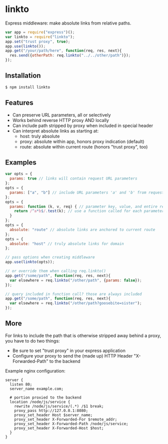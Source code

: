 # linkto

  Express middleware: make absolute links from relative paths.

```js
var app = require("express")();
var linkto = require("linkto");
app.set("trust proxy", true);
app.use(linkto());
app.get("/your/path/here", function(req, res, next){
  res.send({otherPath: req.linkto("../../other/path")});
});
```


## Installation

```bash
$ npm install linkto
```

## Features

  - Can preserve URL parameters, all or selectively
  - Works behind reverse HTTP proxy AND locally
  - Can include path stripped by proxy when included in special header
  - Can interpret absolute links as starting at:
    - host: truly absolute
    - proxy: absolute within app, honors proxy indication (default)
    - route: absolute within current route (honors "trust proxy", too)

## Examples

```js
var opts = {
  params: true // links will contain request URL parameters
};
opts = {
  params: ["a", "b"] // include URL parameters 'a' and 'b' from request
};
opts = {
  params: function (k, v, req) { // parameter key, value, and entire request
    return /^a*b$/.test(k); // use a function called for each parameter
  }
};
opts = {
  absolute: "route" // absolute links are anchored to current route
};
opts = {
  absolute: "host" // truly absolute links for domain
};

// pass options when creating middleware
app.use(linkto(opts));

// or override them when calling req.linkto()
app.get("/some/path", function(req, res, next){
  var elsewhere = req.linkto("/other/path", {params: false});
});

// query included in function call? those are always included
app.get("/some/path", function(req, res, next){
  var elsewhere = req.linkto("/other/path?goosebite=sister");
});
```

## More

For links to include the path that is otherwise stripped away behind a proxy,
you have to do two things:

- Be sure to set "trust proxy" in your express application
- Configure your proxy to send the (made up) HTTP Header "X-Forwarded-Path" to
  the backend

Example nginx configuration:

```nginx
server {
  listen 80;
  server_name example.com;

  # portion proxied to the backend
  location /node/js/service {
    rewrite /node/js/service/(.*) /$1 break;
    proxy_pass http://127.0.0.1:8080;
    proxy_set_header Host $server_name;
    proxy_set_header X-Forwarded-For $remote_addr;
    proxy_set_header X-Forwarded-Path /node/js/service;
    proxy_set_header X-Forwarded-Host $host;
  }
}
```
